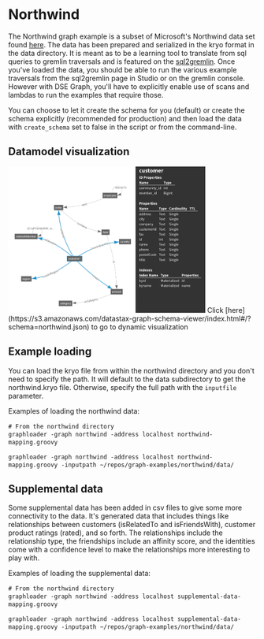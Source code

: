 # Northwind

The Northwind graph example is a subset of Microsoft's Northwind data set found [here](https://northwinddatabase.codeplex.com).
The data has been prepared and serialized in the kryo format in the data directory.  It is meant as to be a learning tool to 
translate from sql queries to gremlin traversals and is featured on the [sql2gremlin](http://sql2gremlin.com).  Once you've loaded the
data, you should be able to run the various example traversals from the sql2gremlin page in Studio or on the gremlin console.
However with DSE Graph, you'll have to explicitly enable use of scans and lambdas to run the examples that require those.

You can choose to let it create the schema for you (default) or create the schema explicitly (recommended for production) and
then load the data with `create_schema` set to false in the script or from the command-line.

## Datamodel visualization

<img src="datamodel-screenshot.png" alt="datamodel screenshot" width="400px" style="width: 400px;"/>
Click [here](https://s3.amazonaws.com/datastax-graph-schema-viewer/index.html#/?schema=northwind.json) to go to dynamic visualization

## Example loading

You can load the kryo file from within the northwind directory and you don't need to specify the path.  It will
default to the data subdirectory to get the northwind.kryo file.  Otherwise, specify the full path with the
`inputfile` parameter.

Examples of loading the northwind data:

```
# From the northwind directory
graphloader -graph northwind -address localhost northwind-mapping.groovy
```

```
graphloader -graph northwind -address localhost northwind-mapping.groovy -inputpath ~/repos/graph-examples/northwind/data/
```

## Supplemental data

Some supplemental data has been added in csv files to give some more connectivity to the data.  It's generated data
that includes things like relationships between customers (isRelatedTo and isFriendsWith), customer product ratings (rated),
and so forth.  The relationships include the relationship type, the friendships include an affinity score, and the identities
come with a confidence level to make the relationships more interesting to play with.

Examples of loading the supplemental data:

```
# From the northwind directory
graphloader -graph northwind -address localhost supplemental-data-mapping.groovy
```

```
graphloader -graph northwind -address localhost supplemental-data-mapping.groovy -inputpath ~/repos/graph-examples/northwind/data/
```